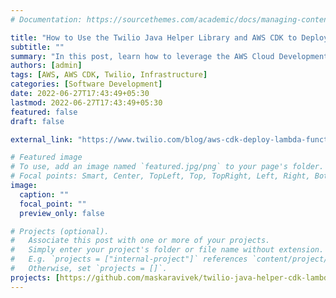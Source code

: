 ```yaml
---
# Documentation: https://sourcethemes.com/academic/docs/managing-content/

title: "How to Use the Twilio Java Helper Library and AWS CDK to Deploy AWS Lambda Functions"
subtitle: ""
summary: "In this post, learn how to leverage the AWS Cloud Development Kit (CDK) to build and deploy a serverless AWS Lambda function that uses Twilio’s Programmable SMS API to send SMS to users."
authors: [admin]
tags: [AWS, AWS CDK, Twilio, Infrastructure]
categories: [Software Development]
date: 2022-06-27T17:43:49+05:30
lastmod: 2022-06-27T17:43:49+05:30
featured: false
draft: false

external_link: "https://www.twilio.com/blog/aws-cdk-deploy-lambda-functions-twilio-java-helper-library"

# Featured image
# To use, add an image named `featured.jpg/png` to your page's folder.
# Focal points: Smart, Center, TopLeft, Top, TopRight, Left, Right, BottomLeft, Bottom, BottomRight.
image:
  caption: ""
  focal_point: ""
  preview_only: false

# Projects (optional).
#   Associate this post with one or more of your projects.
#   Simply enter your project's folder or file name without extension.
#   E.g. `projects = ["internal-project"]` references `content/project/deep-learning/index.md`.
#   Otherwise, set `projects = []`.
projects: [https://github.com/maskaravivek/twilio-java-helper-cdk-lambda]
---
```

